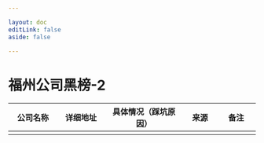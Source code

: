 ```yaml
---

layout: doc
editLink: false
aside: false

---
```

# 福州公司黑榜-2

|公司名称 <img width=220/> |详细地址 <img width=200/> |具体情况（踩坑原因） <img width=320/>|来源 <img width=120/>| 备注 <img width=170/> |
|---|---|---|---|---|
| | | | | |
